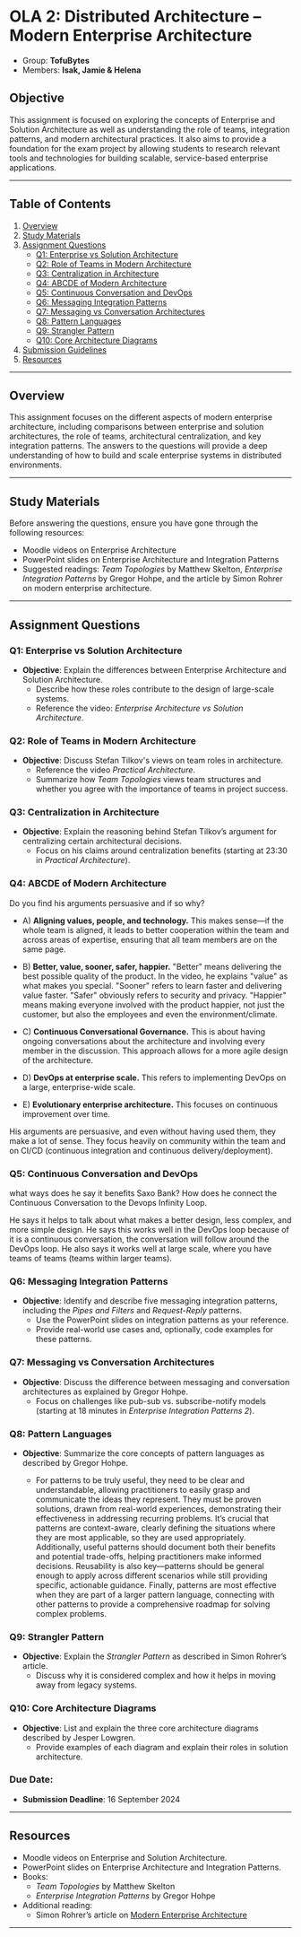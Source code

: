 # OLA 2: Distributed Architecture – Modern Enterprise Architecture
 - Group: **TofuBytes**
 - Members: **Isak, Jamie & Helena**
## Objective
This assignment is focused on exploring the concepts of Enterprise and Solution Architecture as well as understanding the role of teams, integration patterns, and modern architectural practices. It also aims to provide a foundation for the exam project by allowing students to research relevant tools and technologies for building scalable, service-based enterprise applications.

---

## Table of Contents
1. [Overview](#overview)
2. [Study Materials](#study-materials)
3. [Assignment Questions](#assignment-questions)
   - [Q1: Enterprise vs Solution Architecture](#q1-enterprise-vs-solution-architecture)
   - [Q2: Role of Teams in Modern Architecture](#q2-role-of-teams-in-modern-architecture)
   - [Q3: Centralization in Architecture](#q3-centralization-in-architecture)
   - [Q4: ABCDE of Modern Architecture](#q4-abcde-of-modern-architecture)
   - [Q5: Continuous Conversation and DevOps](#q5-continuous-conversation-and-devops)
   - [Q6: Messaging Integration Patterns](#q6-messaging-integration-patterns)
   - [Q7: Messaging vs Conversation Architectures](#q7-messaging-vs-conversation-architectures)
   - [Q8: Pattern Languages](#q8-pattern-languages)
   - [Q9: Strangler Pattern](#q9-strangler-pattern)
   - [Q10: Core Architecture Diagrams](#q10-core-architecture-diagrams)
4. [Submission Guidelines](#submission-guidelines)
5. [Resources](#resources)

---

## Overview
This assignment focuses on the different aspects of modern enterprise architecture, including comparisons between enterprise and solution architectures, the role of teams, architectural centralization, and key integration patterns. The answers to the questions will provide a deep understanding of how to build and scale enterprise systems in distributed environments.

---

## Study Materials
Before answering the questions, ensure you have gone through the following resources:
- Moodle videos on Enterprise Architecture
- PowerPoint slides on Enterprise Architecture and Integration Patterns
- Suggested readings: *Team Topologies* by Matthew Skelton, *Enterprise Integration Patterns* by Gregor Hohpe, and the article by Simon Rohrer on modern enterprise architecture.

---

## Assignment Questions

### Q1: Enterprise vs Solution Architecture
- **Objective**: Explain the differences between Enterprise Architecture and Solution Architecture.
  - Describe how these roles contribute to the design of large-scale systems.
  - Reference the video: *Enterprise Architecture vs Solution Architecture*.

### Q2: Role of Teams in Modern Architecture
- **Objective**: Discuss Stefan Tilkov's views on team roles in architecture.
  - Reference the video *Practical Architecture*.
  - Summarize how *Team Topologies* views team structures and whether you agree with the importance of teams in project success.

### Q3: Centralization in Architecture
- **Objective**: Explain the reasoning behind Stefan Tilkov’s argument for centralizing certain architectural decisions.
  - Focus on his claims around centralization benefits (starting at 23:30 in *Practical Architecture*).

### Q4: ABCDE of Modern Architecture
Do you find his arguments persuasive and if so why?

- A) **Aligning values, people, and technology.** This makes sense—if the whole team is aligned, it leads to better cooperation within the team and across areas of expertise, ensuring that all team members are on the same page.

- B) **Better, value, sooner, safer, happier.** "Better" means delivering the best possible quality of the product. In the video, he explains "value" as what makes you special. "Sooner" refers to learn faster and delivering value faster. "Safer" obviously refers to security and privacy. "Happier" means making everyone involved with the product happier, not just the customer, but also the employees and even the environment/climate.

- C) **Continuous Conversational Governance.** This is about having ongoing conversations about the architecture and involving every member in the discussion. This approach allows for a more agile design of the architecture.

- D) **DevOps at enterprise scale.** This refers to implementing DevOps on a large, enterprise-wide scale.

- E) **Evolutionary enterprise architecture.** This focuses on continuous improvement over time.

His arguments are persuasive, and even without having used them, they make a lot of sense. They focus heavily on community within the team and on CI/CD (continuous integration and continuous delivery/deployment).

### Q5: Continuous Conversation and DevOps
what ways does he say it benefits Saxo Bank? How does he connect the Continuous Conversation to the Devops Infinity Loop.

He says it helps to talk about what makes a better design, less complex, and more simple design. He says this works well in the DevOps loop because of it is a continuous conversation, the conversation will follow around the DevOps loop. He also says it works well at large scale, where you have teams of teams (teams within larger teams).


### Q6: Messaging Integration Patterns
- **Objective**: Identify and describe five messaging integration patterns, including the *Pipes and Filters* and *Request-Reply* patterns.
  - Use the PowerPoint slides on integration patterns as your reference.
  - Provide real-world use cases and, optionally, code examples for these patterns.

### Q7: Messaging vs Conversation Architectures
- **Objective**: Discuss the difference between messaging and conversation architectures as explained by Gregor Hohpe.
  - Focus on challenges like pub-sub vs. subscribe-notify models (starting at 18 minutes in *Enterprise Integration Patterns 2*).

### Q8: Pattern Languages
- **Objective**: Summarize the core concepts of pattern languages as described by Gregor Hohpe.

  - For patterns to be truly useful, they need to be clear and understandable, allowing practitioners to easily grasp and communicate the ideas they represent. They must be proven solutions, drawn from real-world experiences, demonstrating their effectiveness in addressing recurring problems. It’s crucial that patterns are context-aware, clearly defining the situations where they are most applicable, so they are used appropriately. Additionally, useful patterns should document both their benefits and potential trade-offs, helping practitioners make informed decisions. Reusability is also key—patterns should be general enough to apply across different scenarios while still providing specific, actionable guidance. Finally, patterns are most effective when they are part of a larger pattern language, connecting with other patterns to provide a comprehensive roadmap for solving complex problems.

### Q9: Strangler Pattern
- **Objective**: Explain the *Strangler Pattern* as described in Simon Rohrer’s article.
  - Discuss why it is considered complex and how it helps in moving away from legacy systems.

### Q10: Core Architecture Diagrams
- **Objective**: List and explain the three core architecture diagrams described by Jesper Lowgren.
  - Provide examples of each diagram and explain their roles in solution architecture.


### Due Date:
- **Submission Deadline**: 16 September 2024

---

## Resources
- Moodle videos on Enterprise and Solution Architecture.
- PowerPoint slides on Enterprise Architecture and Integration Patterns.
- Books:
  - *Team Topologies* by Matthew Skelton
  - *Enterprise Integration Patterns* by Gregor Hohpe
- Additional reading:
  - Simon Rohrer’s article on [Modern Enterprise Architecture](https://modernenterprisearchitecture.substack.com/p/modern-enterprisearchitecture-a)

---